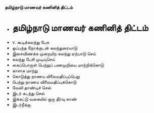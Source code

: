**தமிழ்நாடு மாணவர் கணினித் திட்டம்**
- # தமிழ்நாடு மாணவர் கணினித் திட்டம்
- v. கூடிக்கலந்து பேசு
- ஒப்பந்த நோக்குடன் கலந்துரையாடு
- இசைவிணக்க முறையிற கலந்து ஏற்பாடு செய்
- கலந்து பேசி முடிவுசெய்
- கைப்பொருள் பெற்றுப் பணமுறியை மாற்றிக்கொடு
- காசாக மாற்று
- கொடுத்து நாணய விலைமதிப்புப்பெறு
- பெற்று நாணய விலைமதிப்புக்கொடு
- வேலி தாண்டிச் செல்
- இடர் கடந்து செல்
- இக்கட்டு வகையில் ஒரு தீர்வு காண்
- இடர்நீக்கு.

